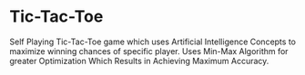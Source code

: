 # Tic-Tac-Toe

Self Playing Tic-Tac-Toe game which uses Artificial Intelligence Concepts to maximize winning chances of specific player.
Uses Min-Max Algorithm for greater Optimization Which Results in Achieving Maximum Accuracy.
